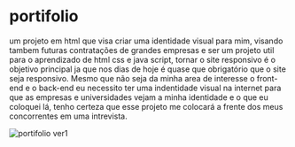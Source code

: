 # portifolio
um projeto em html que visa criar uma identidade visual para mim, visando tambem futuras contratações de grandes empresas e ser um projeto util para o aprendizado de html css e java script, tornar o site responsivo é o objetivo principal ja que nos dias de hoje é quase que obrigatório que o site seja responsivo. Mesmo que não seja da minha area de interesse o front-end e o back-end eu necessito ter uma indentidade visual na internet para que as empresas e universidades vejam a minha identidade e o que eu coloquei lá, tenho certeza que esse projeto me colocará a frente dos meus concorrentes em uma intrevista.

![portifolio ver1](https://user-images.githubusercontent.com/85702153/216786020-8897525b-1950-4f0c-9627-930fb2c288bb.png)
